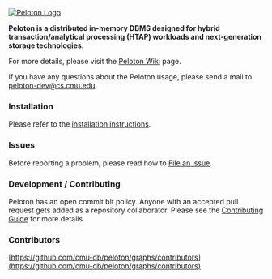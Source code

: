 [![Peloton Logo](http://db.cs.cmu.edu/wordpress/wp-content/uploads/2015/11/peloton.jpg)](http://pelotondb.org/)

**Peloton is a distributed in-memory DBMS designed for hybrid transaction/analytical processing (HTAP) workloads and next-generation storage technologies.**

For more details, please visit the [Peloton Wiki](https://github.com/cmu-db/peloton/wiki "Peloton Wiki") page.

If you have any questions about the Peloton usage, please send a mail to peloton-dev@cs.cmu.edu.

### Installation

Please refer to the [installation instructions](https://github.com/cmu-db/peloton/wiki/Installation).

### Issues

Before reporting a problem, please read how to [File an issue](https://github.com/cmu-db/peloton/blob/master/CONTRIBUTING.md#file-an-issue).

### Development / Contributing

Peloton has an open commit bit policy. Anyone with an accepted pull request gets added as a repository collaborator.
Please see the [Contributing Guide](https://github.com/cmu-db/peloton/blob/master/CONTRIBUTING.md#development) for more details.

### Contributors

[https://github.com/cmu-db/peloton/graphs/contributors](https://github.com/cmu-db/peloton/graphs/contributors)
